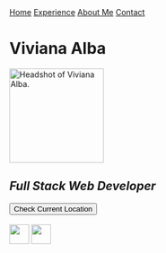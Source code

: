   <nav>
    <a href=./index.html>Home</a>
    <a href=./experience.html>Experience</a> 
    <a href=./aboutMe.html>About Me</a>
    <a href=./contact.html>Contact</a>
  </nav>


  <h1><strong>Viviana Alba</strong></h1>

  <div id="portrait">
    <img src=./images/self.jpeg alt="Headshot of Viviana Alba." style="width: 12em;"> <br>
  </div>

  <h2><em>Full Stack Web Developer</em></h2>
  <button id= location>Check Current Location</button><br><br>

  <footer>
    <a href=https://www.linkedin.com/in/viviana-alba-14a0721a6/ target="blank"><img src=./images/linkedin.png
        height=35em style=></a>
    <a href="mailto: vivianaalba7@gmail.com? subject= Inquiry" target="blank"><img src=./images/email.png height=35em
        style=></a>
  </footer>